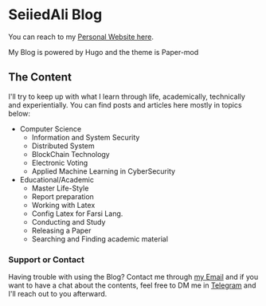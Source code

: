 # SeiiedAli Blog

You can reach to my [Personal Website here](https://miramirkhani.ir/).

My Blog is powered by Hugo and the theme is Paper-mod
## The Content

I'll try to keep up with what I learn through life, academically, technically and experientially. You can find posts and articles here mostly in topics below:

- Computer Science
    - Information and System Security
    - Distributed System
    - BlockChain Technology
    - Electronic Voting
    - Applied Machine Learning in CyberSecurity
- Educational/Academic
    - Master Life-Style
    - Report preparation
    - Working with Latex
    - Config Latex for Farsi Lang.
    - Conducting and Study
    - Releasing a Paper
    - Searching and Finding academic material

### Support or Contact

Having trouble with using the Blog? Contact me through [my Email](mailto:a.miramirkhani@gmail.com) and if you want to have a chat about the contents, feel free to DM me in [Telegram](https://t.me/seiiedali) and I'll reach out to you afterward.
